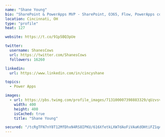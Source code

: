 ```yaml
---
name: "Shane Young"
bio: "SharePoint & PowerApps MVP - SharePoint, O365, Flow, PowerApps consulting? @PowerApps911 | Pure Snark? You found it."
location: Cincinnati, OH
type: "profile"
heat: 127

website: https://t.co/91p5BQ3pUe

twitter:
  username: ShanesCows
  url: https://twitter.com/ShanesCows
  followers: 16260

linkedin:
  url: https://www.linkedin.com/in/cincyshane

topics:
  - Power Apps

images:
  - url: https://pbs.twimg.com/profile_images/713100007398883329/qUzvsvQ3_400x400.jpg
    width: 400
    height: 400
    isCached: true
    title: "Shane Young"

secured: "/tcRgTFN7nY8T12MfDhxN4RS8IPKU/616XfetkLXW7dAoFiVAaKdOHtiFZ1qAU4OjtLaeJOrJoX/KzyvZ2wjVG6jWqRTmA0WlHVCasKGaeBaqMG6n74lw01o9SuO7d3OyLjSFglobkXCXxoQJy1/xSujQtWAt/h/H/4VYNIbza9jczlHLKv3WbNQkA5GBp+SemLgX+hvQ9BSvYoLuZA57kZYV/jOXzu/8kLBpb29MTphSOYb9dvIRFXROjt5gvi6j0ol6iC5xCvpo7kq1dLyC5ttK0CgNNUyP0j/Xe6vpcUjsJ3EawKTDc8CE9MzzFY1qVIDG9DCBM+tG4ocWD3uRGMoz3fdouzQin9FDlHcJdTiTJvAaH7+8aSSb7kMQ0JXt3KoprLhZxULsqTednvV8+n8XMEx8Cvx0AYZGQ2gn3U=;3uFKbkz1cP4Kp95sYcZXXQ=="
---
```


